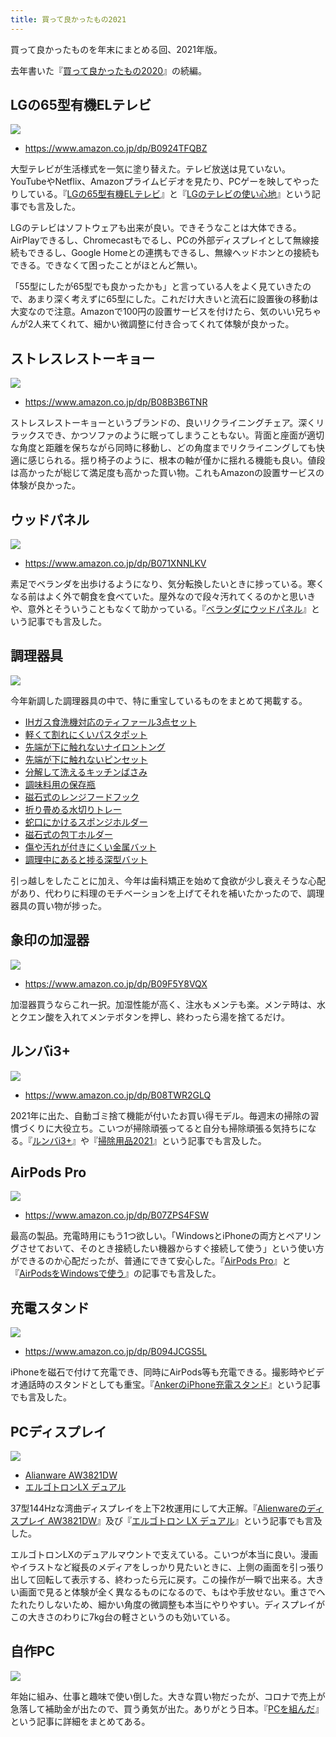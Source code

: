 ```yaml
---
title: 買って良かったもの2021
---
```


買って良かったものを年末にまとめる回、2021年版。

去年書いた『[買って良かったもの2020](https://r7kamura.com/articles/2020-11-23-good-buy-2020)』の続編。

## LGの65型有機ELテレビ

![](https://i.imgur.com/b0JkOtDh.jpg)

- <https://www.amazon.co.jp/dp/B0924TFQBZ>

大型テレビが生活様式を一気に塗り替えた。テレビ放送は見ていない。YouTubeやNetflix、Amazonプライムビデオを見たり、PCゲーを映してやったりしている。『[LGの65型有機ELテレビ](https://r7kamura.com/articles/2021-09-26-tv)』と『[LGのテレビの使い心地](https://r7kamura.com/articles/2021-10-16-thoughts-on-lg-tv)』という記事でも言及した。

LGのテレビはソフトウェアも出来が良い。できそうなことは大体できる。AirPlayできるし、Chromecastもでるし、PCの外部ディスプレイとして無線接続もできるし、Google Homeとの連携もできるし、無線ヘッドホンとの接続もできる。できなくて困ったことがほとんど無い。

「55型にしたが65型でも良かったかも」と言っている人をよく見ていきたので、あまり深く考えずに65型にした。これだけ大きいと流石に設置後の移動は大変なので注意。Amazonで100円の設置サービスを付けたら、気のいい兄ちゃんが2人来てくれて、細かい微調整に付き合ってくれて体験が良かった。

## ストレスレストーキョー

![](https://i.imgur.com/EZUNf1ph.jpg)

- <https://www.amazon.co.jp/dp/B08B3B6TNR>

ストレスレストーキョーというブランドの、良いリクライニングチェア。深くリラックスでき、かつソファのように眠ってしまうこともない。背面と座面が適切な角度と距離を保ちながら同時に移動し、どの角度までリクライニングしても快適に感じられる。揺り椅子のように、根本の軸が僅かに揺れる機能も良い。値段は高かったが総じて満足度も高かった買い物。これもAmazonの設置サービスの体験が良かった。

## ウッドパネル

![](https://i.imgur.com/miZbgdQh.jpg)

- <https://www.amazon.co.jp/dp/B071XNNLKV>

素足でベランダを出歩けるようになり、気分転換したいときに捗っている。寒くなる前はよく外で朝食を食べていた。屋外なので段々汚れてくるのかと思いきや、意外とそういうこともなくて助かっている。『[ベランダにウッドパネル](https://r7kamura.com/articles/2021-09-30-wood-panel)』という記事でも言及した。

## 調理器具

![](https://i.imgur.com/qUDjDlXh.jpg)

今年新調した調理器具の中で、特に重宝しているものをまとめて掲載する。

- [IHガス食洗機対応のティファール3点セット](https://www.amazon.co.jp/dp/B09CYGSZHG)
- [軽くて割れにくいパスタポット](https://www.amazon.co.jp/dp/B002ORPZ5C)
- [先端が下に触れないナイロントング](https://www.amazon.co.jp/dp/B08DTDBF58)
- [先端が下に触れないピンセット](https://www.amazon.co.jp/dp/B006M80ODC)
- [分解して洗えるキッチンばさみ](https://www.amazon.co.jp/dp/B087RXPTWY)
- [調味料用の保存瓶](https://www.amazon.co.jp/dp/B01M1XX7XL)
- [磁石式のレンジフードフック](https://www.amazon.co.jp/dp/B0846DZT4Q)
- [折り畳める水切りトレー](https://www.amazon.co.jp/dp/B0848YV5L1)
- [蛇口にかけるスポンジホルダー](https://www.amazon.co.jp/dp/B07MM4GC6P)
- [磁石式の包丁ホルダー](https://www.amazon.co.jp/dp/B07TS61PD1)
- [傷や汚れが付きにくい金属バット](https://www.amazon.co.jp/dp/B08DCMXM3L)
- [調理中にあると捗る深型バット](https://www.amazon.co.jp/dp/B004D2GFCI)

引っ越しをしたことに加え、今年は歯科矯正を始めて食欲が少し衰えそうな心配があり、代わりに料理のモチベーションを上げてそれを補いたかったので、調理器具の買い物が捗った。

## 象印の加湿器

![](https://i.imgur.com/YZQBNyph.jpg)

- <https://www.amazon.co.jp/dp/B09F5Y8VQX>

加湿器買うならこれ一択。加湿性能が高く、注水もメンテも楽。メンテ時は、水とクエン酸を入れてメンテボタンを押し、終わったら湯を捨てるだけ。

## ルンバi3+

![](https://i.imgur.com/8J5KeNXh.jpg)

- <https://www.amazon.co.jp/dp/B08TWR2GLQ>

2021年に出た、自動ゴミ捨て機能が付いたお買い得モデル。毎週末の掃除の習慣づくりに大役立ち。こいつが掃除頑張ってると自分も掃除頑張る気持ちになる。『[ルンバi3+](https://r7kamura.com/articles/2021-10-23-roomba-i3-plus)』や『[掃除用品2021](https://r7kamura.com/articles/2021-12-18-cleaners-2021)』という記事でも言及した。

## AirPods Pro

![](https://i.imgur.com/I1MA7Uch.jpg)

- <https://www.amazon.co.jp/dp/B07ZPS4FSW>

最高の製品。充電時用にもう1つ欲しい。「WindowsとiPhoneの両方とペアリングさせておいて、そのとき接続したい機器からすぐ接続して使う」という使い方ができるのか心配だったが、普通にできて安心した。『[AirPods Pro](https://r7kamura.com/articles/2020-12-13-airpods-pro)』と『[AirPodsをWindowsで使う](https://r7kamura.com/articles/2020-12-24-airpods-windows)』の記事でも言及した。

## 充電スタンド

![](https://i.imgur.com/8kDTSgWh.jpg)

- <https://www.amazon.co.jp/dp/B094JCGS5L>

iPhoneを磁石で付けて充電でき、同時にAirPods等も充電できる。撮影時やビデオ通話時のスタンドとしても重宝。『[AnkerのiPhone充電スタンド](https://r7kamura.com/articles/2021-09-06-anker-iphone-stand)』という記事でも言及した。

## PCディスプレイ

![](https://i.imgur.com/UiIs224h.jpg)

- [Alianware AW3821DW](https://www.amazon.co.jp/dp/B08P49Z6BX)
- [エルゴトロンLX デュアル](https://www.amazon.co.jp/dp/B07514G4ZL)

37型144Hzな湾曲ディスプレイを上下2枚運用にして大正解。『[Alienwareのディスプレイ AW3821DW](https://r7kamura.com/articles/2021-02-14-alienware-minitor)』及び『[エルゴトロン LX デュアル](https://r7kamura.com/articles/2021-02-27-ergotron-lx-dual)』という記事でも言及した。

エルゴトロンLXのデュアルマウントで支えている。こいつが本当に良い。漫画やイラストなど縦長のメディアをしっかり見たいときに、上側の画面を引っ張り出して回転して表示する、終わったら元に戻す。この操作が一瞬で出来る。大きい画面で見ると体験が全く異なるものになるので、もはや手放せない。重さでへたれたりしないため、細かい角度の微調整も本当にやりやすい。ディスプレイがこの大きさのわりに7kg台の軽さというのも効いている。

## 自作PC

![](https://i.imgur.com/AnZ2diVh.jpg)

年始に組み、仕事と趣味で使い倒した。大きな買い物だったが、コロナで売上が急落して補助金が出たので、買う勇気が出た。ありがとう日本。『[PCを組んだ](https://r7kamura.com/articles/2021-01-08-pc-build-2021)』という記事に詳細をまとめてある。
